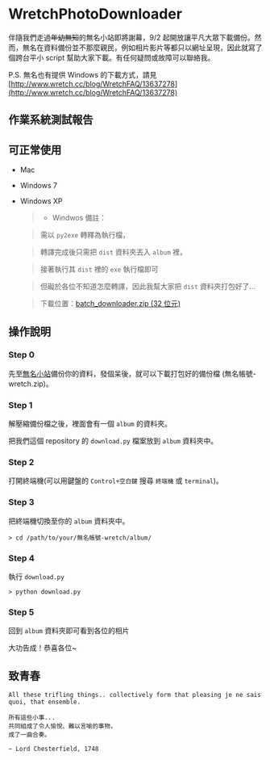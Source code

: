 # WretchPhotoDownloader

伴隨我們走過<del>年幼無知</del>的無名小站即將謝幕，9/2 起開放讓平凡大眾下載備份。然而，無名在資料備份並不那麼親民，例如相片影片等都只以網址呈現，因此就寫了個跨台平小 script 幫助大家下載。有任何疑問或故障可以聯絡我。

P.S. 無名也有提供 Windows 的下載方式，請見 [http://www.wretch.cc/blog/WretchFAQ/13637278](http://www.wretch.cc/blog/WretchFAQ/13637278)

## 作業系統測試報告

## 可正常使用
* Mac
* Windows 7
* Windows XP

  > * Windwos 備註：

  > 需以 `py2exe` 轉釋為執行檔，
  
  > 轉譯完成後只需把 `dist` 資料夾丟入 `album` 裡，
  
  > 接著執行其 `dist` 裡的 `exe` 執行檔即可

  > 但礙於各位不知道怎麼轉譯，因此我幫大家把 `dist` 資料夾打包好了...

  > 下載位置：[batch_downloader.zip (32 位元)](http://goo.gl/tgjMQe)
  
## 操作說明

### Step 0
先至[無名小站](http://www.wretch.cc/)備份你的資料，發個呆後，就可以下載打包好的備份檔 (無名帳號-wretch.zip)。

### Step 1
解壓縮備份檔之後，裡面會有一個 `album` 的資料夾。

把我們這個 repository 的 `download.py` 檔案放到 `album` 資料夾中。

### Step 2
打開終端機(可以用鍵盤的 `Control+空白鍵` 搜尋 `終端機` 或 `terminal`)。

### Step 3
把終端機切換至你的 `album` 資料夾中。

    > cd /path/to/your/無名帳號-wretch/album/
    
### Step 4
執行 `download.py`

    > python download.py
    
### Step 5
回到 `album` 資料夾即可看到各位的相片

大功告成！恭喜各位~
    
## 致青春

    All these trifling things.. collectively form that pleasing je ne sais quoi, that ensemble.
    
    所有這些小事...
    共同組成了令人愉悅、難以言喻的事物，
    成了一曲合奏。

    ~ Lord Chesterfield, 1748
